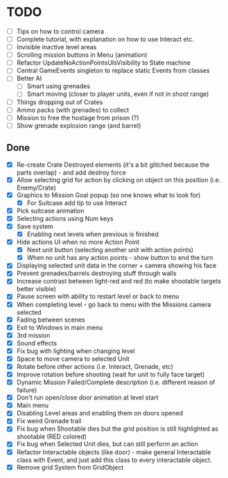 # TODO

- [ ] Tips on how to control camera
- [ ] Complete tutorial, with explanation on how to use Interact etc.
- [ ] Invisible inactive level areas
- [ ] Scrolling mission buttons in Menu (animation)
- [ ] Refactor UpdateNoActionPointsUIsVisibility to State machine
- [ ] Central GameEvents singleton to replace static Events from classes
- [ ] Better AI
  - [ ] Smart using grenades
  - [ ] Smart moving (closer to player units, even if not in shoot range)
- [ ] Things dropping out of Crates
- [ ] Ammo packs (with grenades) to collect
- [ ] Mission to free the hostage from prison (?)
- [ ] Show grenade explosion range (and barrel) 

## Done

- [x] Re-create Crate Destroyed elements (it's a bit glitched because the parts overlap) - and add destroy force
- [x] Allow selecting grid for action by clicking on object on this position (i.e. Enemy/Crate)
- [x] Graphics to Mission Goal popup (so one knows what to look for)
  - [x] For Suitcase add tip to use Interact
- [x] Pick suitcase animation
- [x] Selecting actions using Num keys
- [x] Save system
  - [x] Enabling next levels when previous is finished
- [x] Hide actions UI when no more Action Point
  - [x] Next unit button (selecting another unit with action points)
  - [x] When no unit has any action points - show button to end the turn
- [x] Displaying selected unit data in the corner + camera showing his face 
- [x] Prevent grenades/barrels destroying stuff through walls
- [x] Increase contrast between light-red and red (to make shootable targets better visible)
- [x] Pause screen with ability to restart level or back to menu
- [x] When completing level - go back to menu with the Missions camera selected
- [x] Fading between scenes
- [x] Exit to Windows in main menu
- [x] 3rd mission
- [x] Sound effects
- [x] Fix bug with lighting when changing level
- [x] Space to move camera to selected Unit
- [x] Rotate before other actions (i.e. Interact, Grenade, etc)
- [x] Improve rotation before shooting (wait for unit to fully face target)
- [x] Dynamic Mission Failed/Complete description (i.e. different reason of failure)
- [x] Don't run open/close door animation at level start
- [x] Main menu
- [x] Disabling Level areas and enabling them on doors opened
- [x] Fix weird Grenade trail
- [x] Fix bug when Shootable dies but the grid position is still highlighted as shootable (RED colored)
- [x] Fix bug when Selected Unit dies, but can still perform an action
- [x] Refactor Interactable objects (like door) - make general Interactable class with Event,
  and just add this class to every interactable object.
- [x] Remove grid System from GridObject